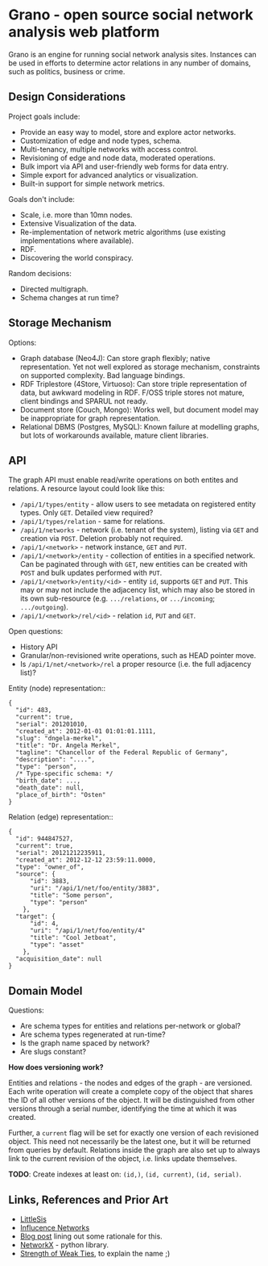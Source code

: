 Grano - open source social network analysis web platform
========================================================

Grano is an engine for running social network analysis sites. Instances can
be used in efforts to determine actor relations in any number of domains,
such as politics, business or crime.



Design Considerations
---------------------

Project goals include:

* Provide an easy way to model, store and explore actor networks.
* Customization of edge and node types, schema.
* Multi-tenancy, multiple networks with access control.
* Revisioning of edge and node data, moderated operations.
* Bulk import via API and user-friendly web forms for data entry.
* Simple export for advanced analytics or visualization.
* Built-in support for simple network metrics.

Goals don't include:

* Scale, i.e. more than 10mn nodes.
* Extensive Visualization of the data.
* Re-implementation of network metric algorithms (use existing
  implementations where available).
* RDF.
* Discovering the world conspiracy.

Random decisions:

* Directed multigraph.
* Schema changes at run time?

Storage Mechanism
-----------------

Options: 

* Graph database (Neo4J): Can store graph flexibly; native
  representation. Yet not well explored as storage mechanism,
  constraints on supported complexity. Bad language bindings.
* RDF Triplestore (4Store, Virtuoso): Can store triple representation of
  data, but awkward modeling in RDF. F/OSS triple stores not mature,
  client bindings and SPARUL not ready.
* Document store (Couch, Mongo): Works well, but document model may be
  inappropriate for graph representation. 
* Relational DBMS (Postgres, MySQL): Known failure at modelling graphs,
  but lots of workarounds available, mature client libraries. 


API
---

The graph API must enable read/write operations on both entites and 
relations. A resource layout could look like this:

* ``/api/1/types/entity`` - allow users to see metadata on registered
  entity types. Only ``GET``. Detailed view required?
* ``/api/1/types/relation`` - same for relations.
* ``/api/1/networks`` - network (i.e. tenant of the system), listing via
  ``GET`` and creation via ``POST``. Deletion probably not required.
* ``/api/1/<network>`` - network instance, ``GET`` and ``PUT``. 
* ``/api/1/<network>/entity`` - collection of entities in a
  specified network. Can be paginated through with ``GET``, new entities
  can be created with ``POST`` and bulk updates performed with ``PUT``.
* ``/api/1/<network>/entity/<id>`` - entity ``id``, supports
  ``GET`` and ``PUT``. This may or may not include the adjacency list,
  which may also be stored in its own sub-resource (e.g.
  ``.../relations``, or ``.../incoming``; ``.../outgoing``).
* ``/api/1/<network>/rel/<id>`` - relation ``id``, ``PUT`` and 
  ``GET``.

Open questions:

* History API
* Granular/non-revisioned write operations, such as HEAD pointer move.
* Is ``/api/1/net/<network>/rel`` a proper resource (i.e. the full 
  adjacency list)?

Entity (node) representation::

    {
      "id": 483,
      "current": true,
      "serial": 201201010,
      "created_at": 2012-01-01 01:01:01.1111,
      "slug": "dngela-merkel",
      "title": "Dr. Angela Merkel",
      "tagline": "Chancellor of the Federal Republic of Germany",
      "description": "....",
      "type": "person",
      /* Type-specific schema: */
      "birth_date": ...,
      "death_date": null,
      "place_of_birth": "Osten"
    }

Relation (edge) representation::

    {
      "id": 944847527,
      "current": true,
      "serial": 20121212235911,
      "created_at": 2012-12-12 23:59:11.0000,
      "type": "owner_of",
      "source": {
          "id": 3883,
          "uri": "/api/1/net/foo/entity/3883",
          "title": "Some person",
          "type": "person"
        },
      "target": {
          "id": 4,
          "uri": "/api/1/net/foo/entity/4"
          "title": "Cool Jetboat",
          "type": "asset"
        },
      "acquisition_date": null
    }


Domain Model
------------

Questions: 

* Are schema types for entities and relations per-network or global?
* Are schema types regenerated at run-time?
* Is the graph name spaced by network?
* Are slugs constant?

**How does versioning work?**

Entities and relations - the nodes and edges of the graph - are
versioned. Each write operation will create a complete copy of the
object that shares the ID of all other versions of the object. It
will be distinguished from other versions through a serial number,
identifying the time at which it was created. 

Further, a ``current`` flag will be set for exactly one version of 
each revisioned object. This need not necessarily be the latest one, 
but it will be returned from queries by default. Relations inside the 
graph are also set up to always link to the current revision of the
object, i.e. links update themselves.

**TODO**: Create indexes at least on: ``(id,)``, ``(id, current)``, 
``(id, serial)``.

Links, References and Prior Art
-------------------------------

* [LittleSis](http://littlesis.org/)
* [Influcence Networks](http://app.owni.fr/influence-networks/)
* [Blog post](http://pudo.org/2011/12/19/sna.html) lining out some
  rationale for this.
* [NetworkX](http://networkx.lanl.gov/) - python library.
* [Strength of Weak Ties](http://sociology.stanford.edu/people/mgranovetter/documents/granstrengthweakties.pdf), to explain the name ;)




